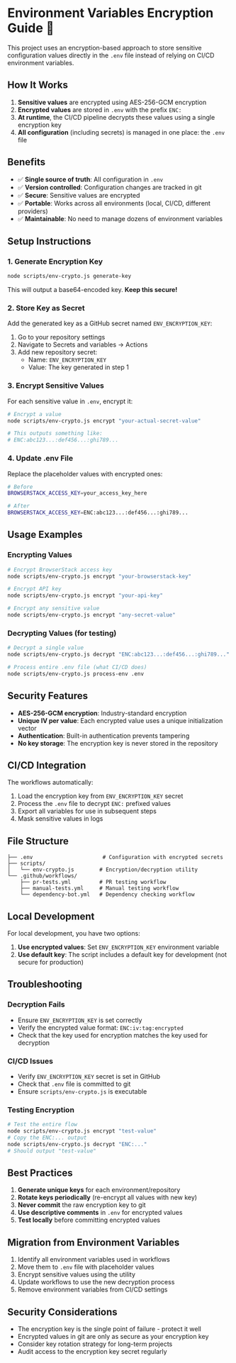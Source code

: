 # Environment Variables Encryption Guide 🔐

This project uses an encryption-based approach to store sensitive configuration values directly in the `.env` file instead of relying on CI/CD environment variables.

## How It Works

1. **Sensitive values** are encrypted using AES-256-GCM encryption
2. **Encrypted values** are stored in `.env` with the prefix `ENC:`
3. **At runtime**, the CI/CD pipeline decrypts these values using a single encryption key
4. **All configuration** (including secrets) is managed in one place: the `.env` file

## Benefits

- ✅ **Single source of truth**: All configuration in `.env`
- ✅ **Version controlled**: Configuration changes are tracked in git
- ✅ **Secure**: Sensitive values are encrypted
- ✅ **Portable**: Works across all environments (local, CI/CD, different providers)
- ✅ **Maintainable**: No need to manage dozens of environment variables

## Setup Instructions

### 1. Generate Encryption Key

```bash
node scripts/env-crypto.js generate-key
```

This will output a base64-encoded key. **Keep this secure!**

### 2. Store Key as Secret

Add the generated key as a GitHub secret named `ENV_ENCRYPTION_KEY`:

1. Go to your repository settings
2. Navigate to Secrets and variables → Actions
3. Add new repository secret:
   - Name: `ENV_ENCRYPTION_KEY`
   - Value: The key generated in step 1

### 3. Encrypt Sensitive Values

For each sensitive value in `.env`, encrypt it:

```bash
# Encrypt a value
node scripts/env-crypto.js encrypt "your-actual-secret-value"

# This outputs something like:
# ENC:abc123...:def456...:ghi789...
```

### 4. Update .env File

Replace the placeholder values with encrypted ones:

```bash
# Before
BROWSERSTACK_ACCESS_KEY=your_access_key_here

# After
BROWSERSTACK_ACCESS_KEY=ENC:abc123...:def456...:ghi789...
```

## Usage Examples

### Encrypting Values

```bash
# Encrypt BrowserStack access key
node scripts/env-crypto.js encrypt "your-browserstack-key"

# Encrypt API key
node scripts/env-crypto.js encrypt "your-api-key"

# Encrypt any sensitive value
node scripts/env-crypto.js encrypt "any-secret-value"
```

### Decrypting Values (for testing)

```bash
# Decrypt a single value
node scripts/env-crypto.js decrypt "ENC:abc123...:def456...:ghi789..."

# Process entire .env file (what CI/CD does)
node scripts/env-crypto.js process-env .env
```

## Security Features

- **AES-256-GCM encryption**: Industry-standard encryption
- **Unique IV per value**: Each encrypted value uses a unique initialization vector
- **Authentication**: Built-in authentication prevents tampering
- **No key storage**: The encryption key is never stored in the repository

## CI/CD Integration

The workflows automatically:

1. Load the encryption key from `ENV_ENCRYPTION_KEY` secret
2. Process the `.env` file to decrypt `ENC:` prefixed values
3. Export all variables for use in subsequent steps
4. Mask sensitive values in logs

## File Structure

```
├── .env                      # Configuration with encrypted secrets
├── scripts/
│   └── env-crypto.js        # Encryption/decryption utility
└── .github/workflows/
    ├── pr-tests.yml         # PR testing workflow
    ├── manual-tests.yml     # Manual testing workflow
    └── dependency-bot.yml   # Dependency checking workflow
```

## Local Development

For local development, you have two options:

1. **Use encrypted values**: Set `ENV_ENCRYPTION_KEY` environment variable
2. **Use default key**: The script includes a default key for development (not secure for production)

## Troubleshooting

### Decryption Fails

- Ensure `ENV_ENCRYPTION_KEY` is set correctly
- Verify the encrypted value format: `ENC:iv:tag:encrypted`
- Check that the key used for encryption matches the key used for decryption

### CI/CD Issues

- Verify `ENV_ENCRYPTION_KEY` secret is set in GitHub
- Check that `.env` file is committed to git
- Ensure `scripts/env-crypto.js` is executable

### Testing Encryption

```bash
# Test the entire flow
node scripts/env-crypto.js encrypt "test-value"
# Copy the ENC:... output
node scripts/env-crypto.js decrypt "ENC:..."
# Should output "test-value"
```

## Best Practices

1. **Generate unique keys** for each environment/repository
2. **Rotate keys periodically** (re-encrypt all values with new key)
3. **Never commit** the raw encryption key to git
4. **Use descriptive comments** in `.env` for encrypted values
5. **Test locally** before committing encrypted values

## Migration from Environment Variables

1. Identify all environment variables used in workflows
2. Move them to `.env` file with placeholder values
3. Encrypt sensitive values using the utility
4. Update workflows to use the new decryption process
5. Remove environment variables from CI/CD settings

## Security Considerations

- The encryption key is the single point of failure - protect it well
- Encrypted values in git are only as secure as your encryption key
- Consider key rotation strategy for long-term projects
- Audit access to the encryption key secret regularly
